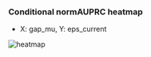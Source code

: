 ### Conditional normAUPRC heatmap

- X: gap_mu, Y: eps_current

![heatmap](/home/elicer/project_0814_2/results/20250819-030203/holdout/conditional_heatmap_gap_mu_vs_eps_current.png)
